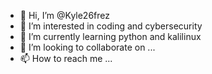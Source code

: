 - 👋 Hi, I’m @Kyle26frez
- 👀 I’m interested in coding and cybersecurity
- 🌱 I’m currently learning python and kalilinux
- 💞️ I’m looking to collaborate on ...
- 📫 How to reach me ...

<!---
Kyle26frez/Kyle26frez is a ✨ special ✨ repository because its `README.md` (this file) appears on your GitHub profile.
You can click the Preview link to take a look at your changes.
--->
